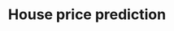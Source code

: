 ---
title: House price prediction
emoji: 💊
colorFrom: yellow
colorTo: red
sdk: gradio
sdk_version: 4.16.0
app_file: housing_app.py
pinned: false
license: apache-2.0
---